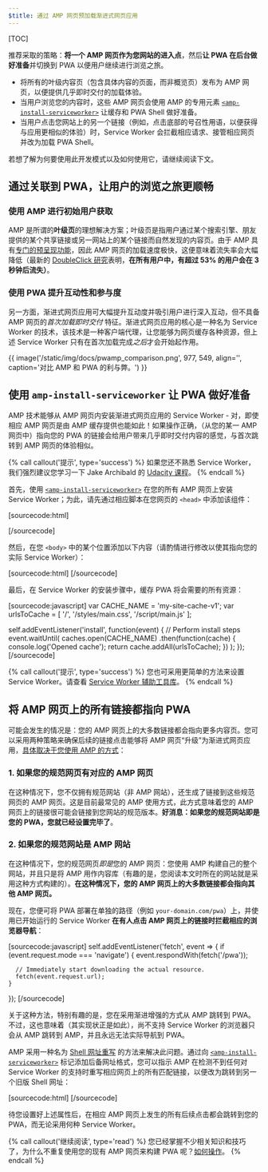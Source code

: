 ```yaml
---
$title: 通过 AMP 网页预加载渐进式网页应用
---
```

[TOC]

推荐采取的策略：**将一个 AMP 网页作为您网站的进入点**，然后**让 PWA 在后台做好准备**并切换到 PWA 以便用户继续进行浏览之旅。

* 将所有的叶级内容页（包含具体内容的页面，而非概览页）发布为 AMP 网页，以便提供几乎即时交付的加载体验。
* 当用户浏览您的内容时，这些 AMP 网页会使用 AMP 的专用元素 [`<amp-install-serviceworker>`](/zh_cn/docs/reference/components/amp-install-serviceworker) 让缓存和 PWA Shell 做好准备。
* 当用户点击您网站上的另一个链接（例如，点击底部的号召性用语，以便获得与应用更相似的体验）时，Service Worker 会拦截相应请求、接管相应网页并改为加载 PWA Shell。

若想了解为何要使用此开发模式以及如何使用它，请继续阅读下文。


## 通过关联到 PWA，让用户的浏览之旅更顺畅

### 使用 AMP 进行初始用户获取

AMP 是所谓的**叶级页**的理想解决方案；叶级页是指用户通过某个搜索引擎、朋友提供的某个共享链接或另一网站上的某个链接而自然发现的内容页。由于 AMP 具有[专门的预呈现功能](/zh_cn/learn/about-how/)，因此 AMP 网页的加载速度极快，这便意味着流失率会大幅降低（最新的 [DoubleClick 研究](https://www.doubleclickbygoogle.com/articles/mobile-speed-matters/)表明，**在所有用户中，有超过 53% 的用户会在 3 秒钟后流失）**。

### 使用 PWA 提升互动性和参与度

另一方面，渐进式网页应用可大幅提升互动度并吸引用户进行深入互动，但不具备 AMP 网页的*首次加载即时交付* 特征。渐进式网页应用的核心是一种名为 Service Worker 的技术，该技术是一种客户端代理，让您能够为网页缓存各种资源，但上述 Service Worker 只有在首次加载完成*之后*才会开始起作用。

{{ image('/static/img/docs/pwamp_comparison.png', 977, 549, align='', caption='对比 AMP 和 PWA 的利与弊。') }}

## 使用 `amp-install-serviceworker` 让 PWA 做好准备

AMP 技术能够从 AMP 网页内安装渐进式网页应用的 Service Worker - 对，即使相应 AMP 网页是由 AMP 缓存提供也能如此！如果操作正确，（从您的某一 AMP 网页中）指向您的 PWA 的链接会给用户带来几乎即时交付内容的感觉，与首次跳转到 AMP 网页的体验相似。

{% call callout('提示', type='success') %}
如果您还不熟悉 Service Worker，我们强烈建议您学习一下 Jake Archibald 的 [Udacity 课程](https://www.udacity.com/course/offline-web-applications--ud899)。
{% endcall %}

首先，使用 [`<amp-install-serviceworker>`](/zh_cn/docs/reference/components/amp-install-serviceworker) 在您的所有 AMP 网页上安装 Service Worker；为此，请先通过相应脚本在您网页的 `<head>` 中添加该组件：

[sourcecode:html]
<script async custom-element="amp-install-serviceworker"
  src="https://cdn.ampproject.org/v0/amp-install-serviceworker-0.1.js"></script>
[/sourcecode]

然后，在您 `<body>` 中的某个位置添加以下内容（请酌情进行修改以使其指向您的实际 Service Worker）：

[sourcecode:html]
<amp-install-serviceworker
      src="https://www.your-domain.com/serviceworker.js"
      layout="nodisplay">
</amp-install-serviceworker>
[/sourcecode]

最后，在 Service Worker 的安装步骤中，缓存 PWA 将会需要的所有资源：

[sourcecode:javascript]
var CACHE_NAME = 'my-site-cache-v1';
var urlsToCache = [
  '/',
  '/styles/main.css',
  '/script/main.js'
];

self.addEventListener('install', function(event) {
  // Perform install steps
  event.waitUntil(
    caches.open(CACHE_NAME)
      .then(function(cache) {
        console.log('Opened cache');
        return cache.addAll(urlsToCache);
      })
  );
});
[/sourcecode]

{% call callout('提示', type='success') %}
您也可采用更简单的方法来设置 Service Worker。请查看 [Service Worker 辅助工具库](https://github.com/GoogleChrome/sw-helpers)。
{% endcall %}

## 将 AMP 网页上的所有链接都指向 PWA

可能会发生的情况是：您的 AMP 网页上的大多数链接都会指向更多内容页。您可以采用两种策略来确保后续的链接点击能够将 AMP 网页“升级”为渐进式网页应用，[具体取决于您使用 AMP 的方式](/zh_cn/docs/guides/discovery)：

### 1. 如果您的规范网页有对应的 AMP 网页

在这种情况下，您不仅拥有规范网站（非 AMP 网站），还生成了链接到这些规范网页的 AMP 网页。这是目前最常见的 AMP 使用方式，此方式意味着您的 AMP 网页上的链接很可能会链接到您网站的规范版本。**好消息：如果您的规范网站即是您的 PWA，您就已经设置完毕了**。

### 2. 如果您的规范网站是 AMP 网站

在这种情况下，您的规范网页*即是*您的 AMP 网页：您使用 AMP 构建自己的整个网站，并且只是将 AMP 用作内容库（有趣的是，您阅读本文时所在的网站就是采用这种方式构建的）。**在这种情况下，您的 AMP 网页上的大多数链接都会指向其他 AMP 网页。**

现在，您便可将 PWA 部署在单独的路径（例如 `your-domain.com/pwa`）上，并使用已开始运行的 Service Worker **在有人点击 AMP 网页上的链接时拦截相应的浏览器导航**：

[sourcecode:javascript]
self.addEventListener('fetch', event => {
    if (event.request.mode === 'navigate') {
      event.respondWith(fetch('/pwa'));

      // Immediately start downloading the actual resource.
      fetch(event.request.url);
    }

});
[/sourcecode]

关于这种方法，特别有趣的是，您在采用渐进增强的方式从 AMP 跳转到 PWA。不过，这也意味着（其实现状正是如此），尚不支持 Service Worker 的浏览器只会从 AMP 跳转到 AMP，并且永远无法实际导航到 PWA。

AMP 采用一种名为 [Shell 网址重写](/zh_cn/docs/reference/components/amp-install-serviceworker#shell-url-rewrite) 的方法来解决此问题。通过向 [`<amp-install-serviceworker>`](/zh_cn/docs/reference/components/amp-install-serviceworker) 标记添加后备网址格式，您可以指示 AMP 在检测不到任何对 Service Worker 的支持时重写相应网页上的所有匹配链接，以便改为跳转到另一个旧版 Shell 网址：

[sourcecode:html]
<amp-install-serviceworker
      src="https://www.your-domain.com/serviceworker.js"
      layout="nodisplay"
      data-no-service-worker-fallback-url-match=".*"
      data-no-service-worker-fallback-shell-url="https://www.your-domain.com/pwa">
</amp-install-serviceworker>
[/sourcecode]

待您设置好上述属性后，在相应 AMP 网页上发生的所有后续点击都会跳转到您的 PWA，而无论采用何种 Service Worker。

{% call callout('继续阅读', type='read') %}
您已经掌握不少相关知识和技巧了，为什么不重复使用您的现有 AMP 网页来构建 PWA 呢？[如何操作](/zh_cn/docs/integration/pwa-amp/amp-in-pwa)。
{% endcall %}
 
 
